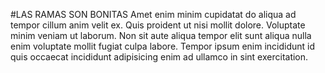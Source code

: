 #LAS RAMAS SON BONITAS 
Amet enim minim cupidatat do aliqua ad tempor cillum anim velit ex. Quis proident ut nisi mollit dolore. Voluptate minim veniam ut laborum. Non sit aute aliqua tempor elit sunt aliqua nulla enim voluptate mollit fugiat culpa labore. Tempor ipsum enim incididunt id quis occaecat incididunt adipisicing enim ad ullamco in sint exercitation.